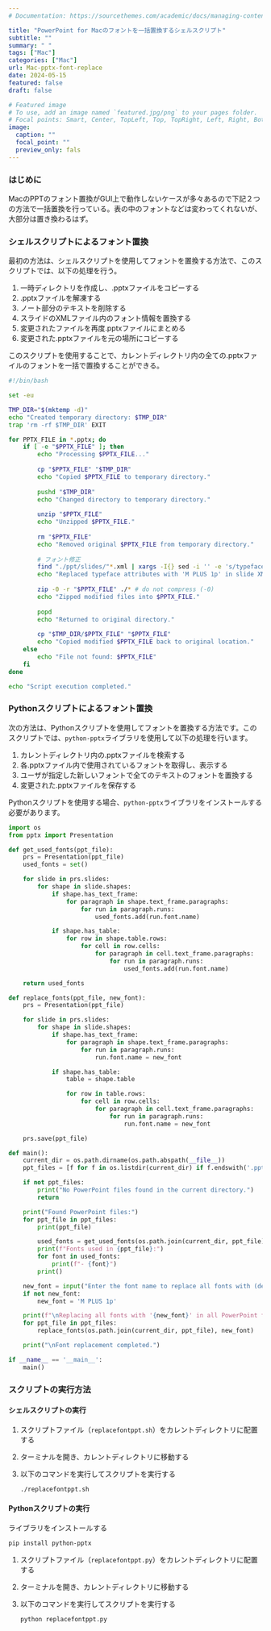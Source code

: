 ```yaml
---
# Documentation: https://sourcethemes.com/academic/docs/managing-content/

title: "PowerPoint for Macのフォントを一括置換するシェルスクリプト"
subtitle: ""
summary: " "
tags: ["Mac"]
categories: ["Mac"]
url: Mac-pptx-font-replace
date: 2024-05-15
featured: false
draft: false

# Featured image
# To use, add an image named `featured.jpg/png` to your pages folder.
# Focal points: Smart, Center, TopLeft, Top, TopRight, Left, Right, BottomLeft, Bottom, BottomRight.
image:
  caption: ""
  focal_point: ""
  preview_only: fals
---
```


### はじめに

MacのPPTのフォント置換がGUI上で動作しないケースが多々あるので下記２つの方法で一括置換を行っている。表の中のフォントなどは変わってくれないが、大部分は置き換わるはず。

### シェルスクリプトによるフォント置換

最初の方法は、シェルスクリプトを使用してフォントを置換する方法で、このスクリプトでは、以下の処理を行う。

1. 一時ディレクトリを作成し、.pptxファイルをコピーする
2. .pptxファイルを解凍する
3. ノート部分のテキストを削除する
4. スライドのXMLファイル内のフォント情報を置換する
5. 変更されたファイルを再度.pptxファイルにまとめる
6. 変更された.pptxファイルを元の場所にコピーする

このスクリプトを使用することで、カレントディレクトリ内の全ての.pptxファイルのフォントを一括で置換することができる。

```sh
#!/bin/bash

set -eu

TMP_DIR="$(mktemp -d)"
echo "Created temporary directory: $TMP_DIR"
trap 'rm -rf $TMP_DIR' EXIT

for PPTX_FILE in *.pptx; do
    if [ -e "$PPTX_FILE" ]; then
        echo "Processing $PPTX_FILE..."
        
        cp "$PPTX_FILE" "$TMP_DIR"
        echo "Copied $PPTX_FILE to temporary directory."
        
        pushd "$TMP_DIR"
        echo "Changed directory to temporary directory."
        
        unzip "$PPTX_FILE"
        echo "Unzipped $PPTX_FILE."
        
        rm "$PPTX_FILE"
        echo "Removed original $PPTX_FILE from temporary directory."
        
        # フォント修正
        find "./ppt/slides/"*.xml | xargs -I{} sed -i '' -e 's/typeface="[^"]*"/typeface="M PLUS 1p"/g' "{}"
        echo "Replaced typeface attributes with 'M PLUS 1p' in slide XML files."
        
        zip -0 -r "$PPTX_FILE" ./* # do not compress (-0)
        echo "Zipped modified files into $PPTX_FILE."
        
        popd
        echo "Returned to original directory."
        
        cp "$TMP_DIR/$PPTX_FILE" "$PPTX_FILE"
        echo "Copied modified $PPTX_FILE back to original location."
    else
        echo "File not found: $PPTX_FILE"
    fi
done

echo "Script execution completed."

```

### Pythonスクリプトによるフォント置換

次の方法は、Pythonスクリプトを使用してフォントを置換する方法です。このスクリプトでは、`python-pptx`ライブラリを使用して以下の処理を行います。

1. カレントディレクトリ内の.pptxファイルを検索する
2. 各.pptxファイル内で使用されているフォントを取得し、表示する
3. ユーザが指定した新しいフォントで全てのテキストのフォントを置換する
4. 変更された.pptxファイルを保存する

Pythonスクリプトを使用する場合、`python-pptx`ライブラリをインストールする必要があります。

```python
import os
from pptx import Presentation

def get_used_fonts(ppt_file):
    prs = Presentation(ppt_file)
    used_fonts = set()

    for slide in prs.slides:
        for shape in slide.shapes:
            if shape.has_text_frame:
                for paragraph in shape.text_frame.paragraphs:
                    for run in paragraph.runs:
                        used_fonts.add(run.font.name)

            if shape.has_table:
                for row in shape.table.rows:
                    for cell in row.cells:
                        for paragraph in cell.text_frame.paragraphs:
                            for run in paragraph.runs:
                                used_fonts.add(run.font.name)

    return used_fonts

def replace_fonts(ppt_file, new_font):
    prs = Presentation(ppt_file)

    for slide in prs.slides:
        for shape in slide.shapes:
            if shape.has_text_frame:
                for paragraph in shape.text_frame.paragraphs:
                    for run in paragraph.runs:
                        run.font.name = new_font

            if shape.has_table:
                table = shape.table

                for row in table.rows:
                    for cell in row.cells:
                        for paragraph in cell.text_frame.paragraphs:
                            for run in paragraph.runs:
                                run.font.name = new_font

    prs.save(ppt_file)

def main():
    current_dir = os.path.dirname(os.path.abspath(__file__))
    ppt_files = [f for f in os.listdir(current_dir) if f.endswith('.pptx')]

    if not ppt_files:
        print("No PowerPoint files found in the current directory.")
        return

    print("Found PowerPoint files:")
    for ppt_file in ppt_files:
        print(ppt_file)

        used_fonts = get_used_fonts(os.path.join(current_dir, ppt_file))
        print(f"Fonts used in {ppt_file}:")
        for font in used_fonts:
            print(f"- {font}")
        print()

    new_font = input("Enter the font name to replace all fonts with (default: 'M PLUS 1p'): ")
    if not new_font:
        new_font = 'M PLUS 1p'

    print(f"\nReplacing all fonts with '{new_font}' in all PowerPoint files...")
    for ppt_file in ppt_files:
        replace_fonts(os.path.join(current_dir, ppt_file), new_font)

    print("\nFont replacement completed.")

if __name__ == '__main__':
    main()

```

### スクリプトの実行方法

#### シェルスクリプトの実行

1. スクリプトファイル（`replacefontppt.sh`）をカレントディレクトリに配置する

2. ターミナルを開き、カレントディレクトリに移動する

3. 以下のコマンドを実行してスクリプトを実行する

   ```sh
   ./replacefontppt.sh
   ```

#### Pythonスクリプトの実行

ライブラリをインストールする

```sh
pip install python-pptx
```

1. スクリプトファイル（`replacefontppt.py`）をカレントディレクトリに配置する

2. ターミナルを開き、カレントディレクトリに移動する

3. 以下のコマンドを実行してスクリプトを実行する

   ```python
   python replacefontppt.py
   ```
